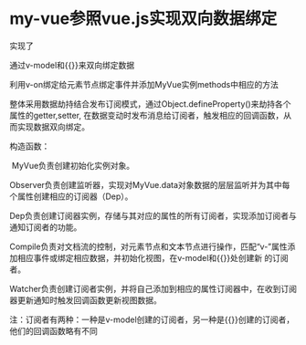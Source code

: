 # my-vue参照vue.js实现双向数据绑定

实现了

通过v-model和{{}}来双向绑定数据

利用v-on绑定给元素节点绑定事件并添加MyVue实例methods中相应的方法

整体采用数据劫持结合发布订阅模式，通过Object.defineProperty()来劫持各个属性的getter,setter, 在数据变动时发布消息给订阅者，触发相应的回调函数，从而实现数据双向绑定。



构造函数：

​				MyVue负责创建初始化实例对象。

​				Observer负责创建监听器，实现对MyVue.data对象数据的层层监听并为其中每个属性创建相应的订阅器（Dep）。

​				Dep负责创建订阅器实例，存储与其对应的属性的所有订阅者，实现添加订阅者与通知订阅者的功能。

​				Compile负责对文档流的控制，对元素节点和文本节点进行操作，匹配“v-”属性添加相应事件或绑定相应数据，并初始化视图，在v-model和{{}}处创建新				的订阅者。

​				Watcher负责创建订阅者实例，并将自己添加到相应的属性订阅器中，在收到订阅器更新通知时触发回调函数更新视图数据。



注：订阅者有两种：一种是v-model创建的订阅者，另一种是{{}}创建的订阅者，他们的回调函数略有不同



